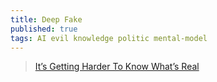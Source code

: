 ```yaml
---
title: Deep Fake
published: true
tags: AI evil knowledge politic mental-model
---
```

> [It’s Getting Harder To Know What’s Real](https://www.youtube.com/watch?v=EA0Bx2OeDj8)
